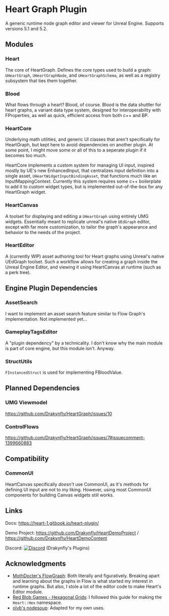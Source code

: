 # Heart Graph Plugin
A generic runtime node graph editor and viewer for Unreal Engine.
Supports versions 5.1 and 5.2.

## Modules
### Heart
The core of HeartGraph. Defines the core types used to build a graph: `UHeartGraph`, `UHeartGraphNode`, and `UHeartGraphSchema`, as well as a registry subsystem that ties them together.

### Blood
What flows through a heart? Blood, of course. Blood is the data shuttler for heart graphs, a variant data type system, designed for interoperability with FProperties, as well as quick, efficient access from both c++ and BP.

### HeartCore
Underlying math utilities, and generic UI classes that aren't specifically for HeartGraph, but kept here to avoid dependencies on another plugin. At some point, I might move some or all of this to a seperate plugin if it becomes too much.

HeartCore implements a custom system for managing UI input, inspired mostly by UE's new EnhancedInput, that centralizes input definition into a single asset, `UHeartWidgetInputBindingAsset`, that functions much like an InputMappingContext.
Currently this system requires some c++ boilerplate to add it to custom widget types, but is implemented out-of-the-box for any HeartGraph widget.

### HeartCanvas
A toolset for displaying and editing a `UHeartGraph` using entirely UMG widgets. Essentially meant to replicate unreal's native `UEdGraph` editor, except with far more customization, to tailor the graph's appearance and behavior to the needs of the project.

### HeartEditor
A (currently WIP) asset authoring tool for Heart graphs using Unreal's native UEdGraph toolset. Such a workflow allows for creating a graph inside the Unreal Engine Editor, and viewing it using HeartCanvas at runtime (such as a perk tree).


## Engine Plugin Dependencies

### AssetSearch
I want to implement an asset search feature similar to Flow Graph's implementation. Not implemented yet...

### GameplayTagsEditor
A "plugin dependency" by a technicality. I don't know why the main module is part of core engine, but this module isn't. Anyway.

### StructUtils
`FInstancedStruct` is used for implementing FBloodValue.


## Planned Dependencies

### UMG Viewmodel
https://github.com/Drakynfly/HeartGraph/issues/10

### ControlFlows
https://github.com/Drakynfly/HeartGraph/issues/7#issuecomment-1399660883

## Compatibility

### CommonUI
HeartCanvas specifically *doesn't* use CommonUI, as it's methods for defining UI input are not to my liking. However, using most CommonUI components for building Canvas widgets still works.

## Links
Docs:         https://heart-1.gitbook.io/heart-plugin/

Demo Project: https://github.com/Drakynfly/HeartDemoProject / https://github.com/Drakynfly/HeartDemoContent

Discord:      [![Discord](https://img.shields.io/discord/996247217314738286.svg?label=&logo=discord&logoColor=ffffff&color=7389D8&labelColor=6A7EC2)](https://discord.gg/AAk9yNwKk8) (Drakynfly's Plugins)

## Acknowledgments

- [MothDocter's FlowGraph](https://github.com/MothCocoon/FlowGraph): Both literally and figuratively. Breaking apart and learning about the graphs in Flow is what started my interest in runtime graphs. But also, I stole a lot of the editor code to make Heart's Editor module.
- [Red Blob Games - Hexagonal Grids](https://www.redblobgames.com/grids/hexagons/): I followed this guide for making the `Heart::Hex` namespace.
- [olvb's nodesoup](https://github.com/olvb/nodesoup): Adapted for my own uses.
